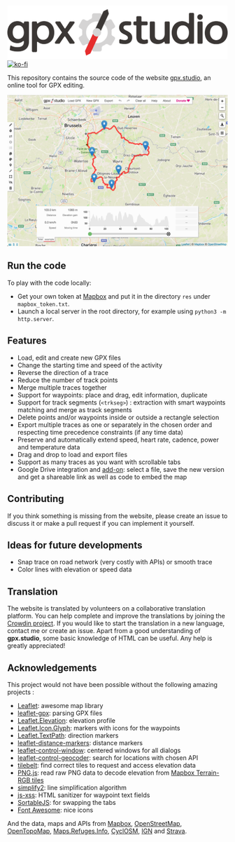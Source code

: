 ![logo of gpx.studio](res/logo.png)
[![ko-fi](https://www.ko-fi.com/img/githubbutton_sm.svg)](https://ko-fi.com/F1F1303GH)

This repository contains the source code of the website [gpx.studio](https://gpx.studio), an online tool for GPX editing.

![Preview of the online app.](res/preview.png)

## Run the code

To play with the code locally:
* Get your own token at [Mapbox](https://www.mapbox.com/) and put it in the directory `res` under `mapbox_token.txt`.
* Launch a local server in the root directory, for example using `python3 -m http.server`.

## Features

* Load, edit and create new GPX files
* Change the starting time and speed of the activity
* Reverse the direction of a trace
* Reduce the number of track points
* Merge multiple traces together
* Support for waypoints: place and drag, edit information, duplicate
* Support for track segments (`<trkseg>`) : extraction with smart waypoints matching and merge as track segments
* Delete points and/or waypoints inside or outside a rectangle selection
* Export multiple traces as one or separately in the chosen order and respecting time precedence constraints (if any time data)
* Preserve and automatically extend speed, heart rate, cadence, power and temperature data
* Drag and drop to load and export files
* Support as many traces as you want with scrollable tabs
* Google Drive integration and [add-on](https://gsuite.google.com/marketplace/app/gpxstudio_the_online_gpx_editor/666808960580): select a file, save the new version and get a shareable link as well as code to embed the map

## Contributing

If you think something is missing from the website, please create an issue to discuss it or make a pull request if you can implement it yourself.

## Ideas for future developments

* Snap trace on road network (very costly with APIs) or smooth trace
* Color lines with elevation or speed data

## Translation

The website is translated by volunteers on a collaborative translation platform.
You can help complete and improve the translations by joining the [Crowdin project](https://crowdin.com/project/gpxstudio).
If you would like to start the translation in a new language, contact me or create an issue.
Apart from a good understanding of **gpx.studio**, some basic knowledge of HTML can be useful. Any help is greatly appreciated!

## Acknowledgements

This project would not have been possible without the following amazing projects :
* [Leaflet](https://leafletjs.com/): awesome map library
* [leaflet-gpx](https://github.com/mpetazzoni/leaflet-gpx): parsing GPX files
* [Leaflet.Elevation](https://github.com/MrMufflon/Leaflet.Elevation): elevation profile
* [Leaflet.Icon.Glyph](https://github.com/Leaflet/Leaflet.Icon.Glyph): markers with icons for the waypoints
* [Leaflet.TextPath](https://github.com/makinacorpus/Leaflet.TextPath): direction markers
* [leaflet-distance-markers](https://github.com/adoroszlai/leaflet-distance-markers): distance markers
* [leaflet-control-window](https://github.com/mapshakers/leaflet-control-window): centered windows for all dialogs
* [leaflet-control-geocoder](https://github.com/perliedman/leaflet-control-geocoder): search for locations with chosen API
* [tilebelt](https://github.com/mapbox/tilebelt): find correct tiles to request and access elevation data
* [PNG.js](https://github.com/arian/pngjs): read raw PNG data to decode elevation from [Mapbox Terrain-RGB tiles](https://docs.mapbox.com/help/troubleshooting/access-elevation-data/#mapbox-terrain-rgb)
* [simplify2](https://github.com/geonome/simplify2-js): line simplification algorithm
* [js-xss](https://github.com/leizongmin/js-xss): HTML sanitizer for waypoint text fields
* [SortableJS](https://github.com/SortableJS/Sortable): for swapping the tabs
* [Font Awesome](https://fontawesome.com/): nice icons

And the data, maps and APIs from [Mapbox](https://www.mapbox.com/), [OpenStreetMap](https://www.openstreetmap.org/), [OpenTopoMap](https://opentopomap.org/), [Maps.Refuges.Info](https://wiki.openstreetmap.org/wiki/Hiking/mri), [CyclOSM](https://www.cyclosm.org/), [IGN](https://geoservices.ign.fr/) and [Strava](https://strava.com).

